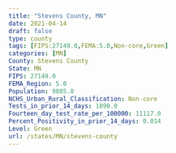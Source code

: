 ```yaml
---
title: "Stevens County, MN"
date: 2021-04-14
draft: false
type: county
tags: [FIPS:27149.0,FEMA:5.0,Non-core,Green]
categories: [MN]
County: Stevens County
State: MN
FIPS: 27149.0
FEMA_Region: 5.0
Population: 9805.0
NCHS_Urban_Rural_Classification: Non-core
Tests_in_prior_14_days: 1090.0
Fourteen_day_test_rate_per_100000: 11117.0
Percent_Positivity_in_prior_14_days: 0.014
Level: Green
url: /states/MN/stevens-county
---
```



